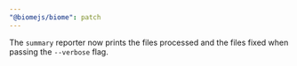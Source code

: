 ```yaml
---
"@biomejs/biome": patch
---
```


The `summary` reporter now prints the files processed and the files fixed when passing the `--verbose` flag.
